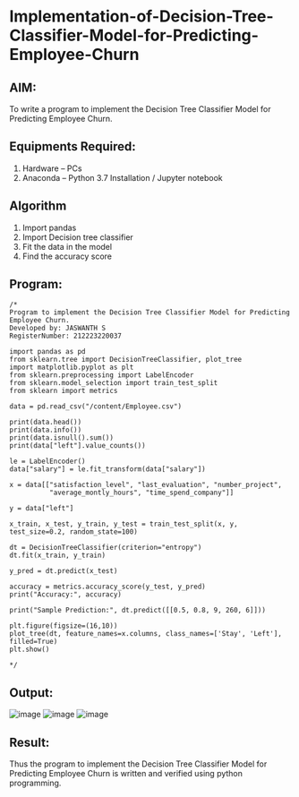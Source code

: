# Implementation-of-Decision-Tree-Classifier-Model-for-Predicting-Employee-Churn

## AIM:
To write a program to implement the Decision Tree Classifier Model for Predicting Employee Churn.

## Equipments Required:
1. Hardware – PCs
2. Anaconda – Python 3.7 Installation / Jupyter notebook

## Algorithm
 1. Import pandas
 2. Import Decision tree classifier
 3. Fit the data in the model
 4. Find the accuracy score

## Program:
```
/*
Program to implement the Decision Tree Classifier Model for Predicting Employee Churn.
Developed by: JASWANTH S
RegisterNumber: 212223220037

import pandas as pd
from sklearn.tree import DecisionTreeClassifier, plot_tree
import matplotlib.pyplot as plt
from sklearn.preprocessing import LabelEncoder
from sklearn.model_selection import train_test_split
from sklearn import metrics

data = pd.read_csv("/content/Employee.csv")

print(data.head())
print(data.info())
print(data.isnull().sum())
print(data["left"].value_counts())

le = LabelEncoder()
data["salary"] = le.fit_transform(data["salary"])

x = data[["satisfaction_level", "last_evaluation", "number_project", 
          "average_montly_hours", "time_spend_company"]]

y = data["left"]

x_train, x_test, y_train, y_test = train_test_split(x, y, test_size=0.2, random_state=100)

dt = DecisionTreeClassifier(criterion="entropy")
dt.fit(x_train, y_train)

y_pred = dt.predict(x_test)

accuracy = metrics.accuracy_score(y_test, y_pred)
print("Accuracy:", accuracy)

print("Sample Prediction:", dt.predict([[0.5, 0.8, 9, 260, 6]]))

plt.figure(figsize=(16,10))
plot_tree(dt, feature_names=x.columns, class_names=['Stay', 'Left'], filled=True)
plt.show()
 
*/
```

## Output:

![image](https://github.com/user-attachments/assets/680cd666-849e-4411-929a-7391610cbe21)
![image](https://github.com/user-attachments/assets/596d9019-20f2-448d-91ae-0d517594ddb2)
![image](https://github.com/user-attachments/assets/c5f1ddf5-5be6-4bf7-ae22-a186f81a47bd)





## Result:
Thus the program to implement the  Decision Tree Classifier Model for Predicting Employee Churn is written and verified using python programming.
